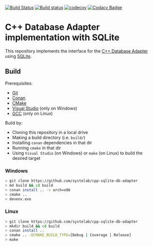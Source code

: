 [![Build Status](https://travis-ci.org/systelab/cpp-sqlite-db-adapter.svg?branch=master)](https://travis-ci.org/systelab/cpp-sqlite-db-adapter)
[![Build status](https://ci.appveyor.com/api/projects/status/3qv7apbhgby08ekh?svg=true)](https://ci.appveyor.com/project/systelab/cpp-sqlite-db-adapter)
[![codecov](https://codecov.io/gh/systelab/cpp-sqlite-db-adapter/branch/master/graph/badge.svg)](https://codecov.io/gh/systelab/cpp-sqlite-db-adapter)
[![Codacy Badge](https://api.codacy.com/project/badge/Grade/0b13f402745d4421a2f67810a498e49c)](https://www.codacy.com/app/systelab/cpp-sqlite-db-adapter?utm_source=github.com&amp;utm_medium=referral&amp;utm_content=systelab/cpp-sqlite-db-adapter&amp;utm_campaign=Badge_Grade)

# C++ Database Adapter implementation with SQLite

This repository implements the interface for the [C++ Database Adapter](https://github.com/systelab/cpp-db-adapter) using [SQLite](https://www.sqlite.org).

## Build

Prerequisites:
- [Git](https://git-scm.com/)
- [Conan](https://conan.io/)
- [CMake](https://cmake.org/)
- [Visual Studio](https://visualstudio.microsoft.com/) (only on Windows)
- [GCC](https://gcc.gnu.org/) (only on Linux)

Build by:
- Cloning this repository in a local drive
- Making a build directory (i.e. `build/`)
- Installing `conan` dependencies in that dir
- Running `cmake` in that dir
- Using `Visual Studio` (on Windows) or `make` (on Linux) to build the desired target

### Windows
``` bash
> git clone https://github.com/systelab/cpp-sqlite-db-adapter
> md build && cd build
> conan install .. -s arch=x86
> cmake ..
> devenv.exe
```

### Linux
``` bash
> git clone https://github.com/systelab/cpp-sqlite-db-adapter
> mkdir build && cd build
> conan install ..
> cmake .. -DCMAKE_BUILD_TYPE=[Debug | Coverage | Release]
> make
```
